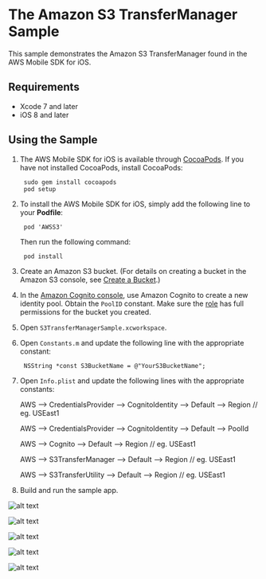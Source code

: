 # The Amazon S3 TransferManager Sample

This sample demonstrates the Amazon S3 TransferManager found in the AWS Mobile SDK for iOS.

## Requirements

* Xcode 7 and later
* iOS 8 and later

## Using the Sample

1. The AWS Mobile SDK for iOS is available through [CocoaPods](http://cocoapods.org). If you have not installed CocoaPods, install CocoaPods:

		sudo gem install cocoapods
		pod setup

1. To install the AWS Mobile SDK for iOS, simply add the following line to your **Podfile**:

		pod 'AWSS3'

	Then run the following command:
	
		pod install

1. Create an Amazon S3 bucket. (For details on creating a bucket in the Amazon S3 console, see [Create a Bucket](http://docs.aws.amazon.com/AmazonS3/latest/gsg/CreatingABucket.html).)

1. In the [Amazon Cognito console](https://console.aws.amazon.com/cognito/), use Amazon Cognito to create a new identity pool. Obtain the `PoolID` constant. Make sure the [role](https://console.aws.amazon.com/iam/home?region=us-east-1#roles) has full permissions for the bucket you created.

1. Open `S3TransferManagerSample.xcworkspace`.

1. Open `Constants.m` and update the following line with the appropriate constant:

        NSString *const S3BucketName = @"YourS3BucketName";

1. Open `Info.plist` and update the following lines with the appropriate constants:

    AWS --> CredentialsProvider --> CognitoIdentity --> Default --> Region      // eg. USEast1
    
    AWS --> CredentialsProvider --> CognitoIdentity --> Default --> PoolId
    
    AWS --> Cognito --> Default --> Region                                      // eg. USEast1
    
    AWS --> S3TransferManager --> Default --> Region                            // eg. USEast1
    
    AWS --> S3TransferUtility --> Default --> Region                            // eg. USEast1
    


1. Build and run the sample app.

![alt text](https://raw.githubusercontent.com/voxuanthinh/iOS-8-with-S3-sample/master/img/h1.png)

![alt text](https://raw.githubusercontent.com/voxuanthinh/iOS-8-with-S3-sample/master/img/h2.png)

![alt text](https://raw.githubusercontent.com/voxuanthinh/iOS-8-with-S3-sample/master/img/h3.png)

![alt text](https://raw.githubusercontent.com/voxuanthinh/iOS-8-with-S3-sample/master/img/h4.png)

![alt text](https://raw.githubusercontent.com/voxuanthinh/iOS-8-with-S3-sample/master/img/h5.png)


